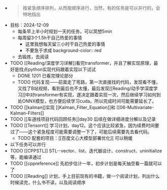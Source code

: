 - > 按紧急顺序排列，从而按顺序进行，当然，有的任务是可以并行的，会特地指出
- 目标：2024-12-09
	- 每条早上半小时规划一天的任务，可以冥想5min
	- 每周留3个1.5h干自己热爱的事情
		- 这里我想每天留三小时干自己热爱的事情
		- 不要急于求成
		  background-color:: red
	- 去锻炼，去阅读
- TODO [[Reading/深度学习详解]]看完transformer，并且了解实现原理，最好是找点python实现代码跟着实现以下试试
	- DONE 1201 已看完理论部分
	- TODO 代码复现——前面走了弯路，第一次直接找的代码，发现看不懂，又找了B站视频，看到最后也不太懂，最后发现[[Reading/动手学深度学习]]中对transformer有实现，遂决定跟着实现一次，然后继续学习如何到处ONNX模型，也方便后续学习cuda。所以完成时间可能需要延长了。
- TODO [[kalman]]实现 [[Kalman_Filter_Equation]]和 [[06-Multivariate-Kalman-Filters]]
- TODO [[车道线项目代码回顾任务]]day30 后续在做详细进度分解以及记录
- TODO [[Tensorrt]] 学习计划，day12。这个应该比较紧急，因为续费时间要过了——这个紧急程度可能需要调整一下了，可能后续需要先去看代码。
	- TODO 配套的项目：[[百度文心大模型部署优化]] 可以稍缓
- 以下任务可以并行
- TODO [[CPPSTL]] STL--vector、list、迭代器设计、construct、uninitialize等，能编译通过
- TODO [[cppreference]] 先初步估计一年，初步计划是每天抽空看一篇就可以了
- TODO [[Reading]] 计划，手上目前现有的书籍，做一个阅读计划，列出什么时候读完，什么书不读，以及阅读顺序